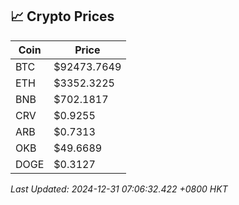 ## 📈 Crypto Prices

| Coin | Price |
| ---- | ----- |
| BTC | $92473.7649 |
| ETH | $3352.3225 |
| BNB | $702.1817 |
| CRV | $0.9255 |
| ARB | $0.7313 |
| OKB | $49.6689 |
| DOGE | $0.3127 |

_Last Updated: 2024-12-31 07:06:32.422 +0800 HKT_